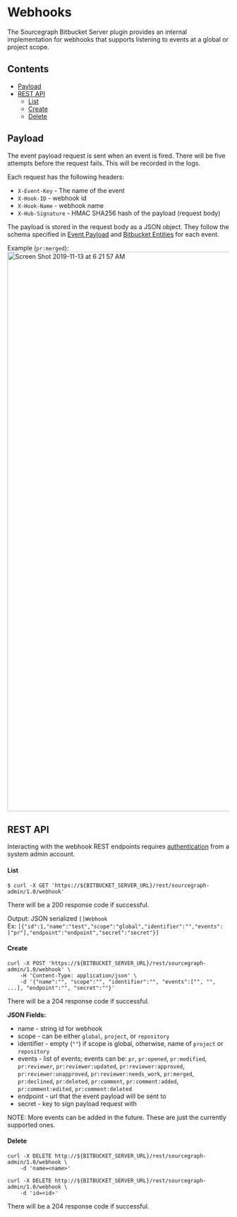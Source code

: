 # Webhooks
The Sourcegraph Bitbucket Server plugin provides an internal implementation for webhooks that supports listening to events at a global or project scope.

## Contents
- [Payload](#payload)
- [REST API](#rest-api)
    * [List](#list)
    * [Create](#create)
    * [Delete](#delete)

## Payload
The event payload request is sent when an event is fired. There will be five attempts before the request fails. This will be recorded in the logs.

Each request has the following headers:
- `X-Event-Key` - The name of the event
- `X-Hook-ID` - webhook id
- `X-Hook-Name` - webhook name
- `X-Hub-Signature` - HMAC SHA256 hash of the payload (request body)

The payload is stored in the request body as a JSON object. They follow the schema specified in [Event Payload](https://confluence.atlassian.com/bitbucketserver0516/event-payload-966061436.html?utm_campaign=in-app-help&utm_medium=in-app-help&utm_source=stash#Eventpayload-repositoryevents) and
[Bitbucket Entities](https://docs.atlassian.com/bitbucket-server/docs/5.16.0/reference/javascript/JSON.html) for each event.

Example (`pr:merged`):
<img width="1266" alt="Screen Shot 2019-11-13 at 6 21 57 AM" src="https://user-images.githubusercontent.com/3507526/68772049-fc7a3480-05dd-11ea-9676-707b40fd3daf.png">


## REST API
Interacting with the webhook REST endpoints requires [authentication](https://developer.atlassian.com/server/bitbucket/how-tos/example-basic-authentication/) from a system admin account.

#### List
```
$ curl -X GET 'https://${BITBUCKET_SERVER_URL}/rest/sourcegraph-admin/1.0/webhook'
```
There will be a 200 response code if successful.

Output: JSON serialized `[]Webhook`  
Ex: `[{"id":1,"name":"test","scope":"global","identifier":"","events":["pr"],"endpoint":"endpoint","secret":"secret"}]`

#### Create
```
curl -X POST 'https://${BITBUCKET_SERVER_URL}/rest/sourcegraph-admin/1.0/webhook' \
    -H 'Content-Type: application/json' \
    -d '{"name":"", "scope":"", "identifier":"", "events":["", "", ...], "endpoint":"", "secret":""}'
```
There will be a 204 response code if successful.  

**JSON Fields:**
* name - string id for webhook
* scope - can be either `global`, `project`, or `repository`
* identifier - empty (`""`) if scope is global, otherwise, name of `project` or `repository`
* events - list of events; events can be: `pr`, `pr:opened`, `pr:modified`, `pr:reviewer`, `pr:reviewer:updated`, `pr:reviewer:approved`, `pr:reviewer:unapproved`, `pr:reviewer:needs_work`, `pr:merged`, `pr:declined`, `pr:deleted`, `pr:comment`, `pr:comment:added`, `pr:comment:edited`, `pr:comment:deleted`
* endpoint - url that the event payload will be sent to
* secret - key to sign payload request with

NOTE: More events can be added in the future. These are just the currently supported ones.

#### Delete
```
curl -X DELETE http://${BITBUCKET_SERVER_URL}/rest/sourcegraph-admin/1.0/webhook \
    -d 'name=<name>'
```
```
curl -X DELETE http://${BITBUCKET_SERVER_URL}/rest/sourcegraph-admin/1.0/webhook \
    -d 'id=<id>'
```
There will be a 204 response code if successful.
